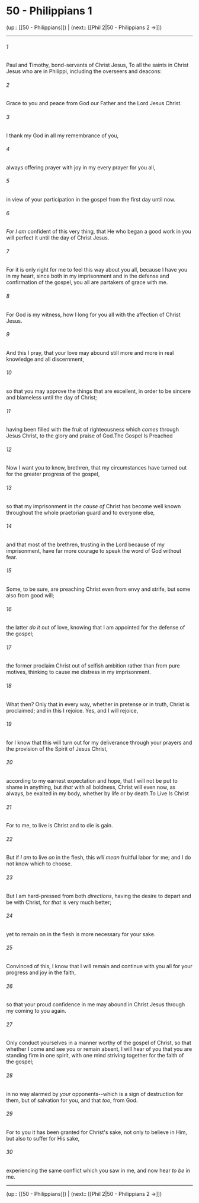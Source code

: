 # 50 - Philippians 1

(up:: [[50 - Philippians]]) | (next:: [[Phil 2|50 - Philippians 2 →]])

***


###### 1 
Paul and Timothy, bond-servants of Christ Jesus, To all the saints in Christ Jesus who are in Philippi, including the overseers and deacons: 

###### 2 
Grace to you and peace from God our Father and the Lord Jesus Christ. 

###### 3 
I thank my God in all my remembrance of you, 

###### 4 
always offering prayer with joy in my every prayer for you all, 

###### 5 
in view of your participation in the gospel from the first day until now. 

###### 6 
_For I am_ confident of this very thing, that He who began a good work in you will perfect it until the day of Christ Jesus. 

###### 7 
For it is only right for me to feel this way about you all, because I have you in my heart, since both in my imprisonment and in the defense and confirmation of the gospel, you all are partakers of grace with me. 

###### 8 
For God is my witness, how I long for you all with the affection of Christ Jesus. 

###### 9 
And this I pray, that your love may abound still more and more in real knowledge and all discernment, 

###### 10 
so that you may approve the things that are excellent, in order to be sincere and blameless until the day of Christ; 

###### 11 
having been filled with the fruit of righteousness which _comes_ through Jesus Christ, to the glory and praise of God.The Gospel Is Preached 

###### 12 
Now I want you to know, brethren, that my circumstances have turned out for the greater progress of the gospel, 

###### 13 
so that my imprisonment in _the cause of_ Christ has become well known throughout the whole praetorian guard and to everyone else, 

###### 14 
and that most of the brethren, trusting in the Lord because of my imprisonment, have far more courage to speak the word of God without fear. 

###### 15 
Some, to be sure, are preaching Christ even from envy and strife, but some also from good will; 

###### 16 
the latter _do it_ out of love, knowing that I am appointed for the defense of the gospel; 

###### 17 
the former proclaim Christ out of selfish ambition rather than from pure motives, thinking to cause me distress in my imprisonment. 

###### 18 
What then? Only that in every way, whether in pretense or in truth, Christ is proclaimed; and in this I rejoice. Yes, and I will rejoice, 

###### 19 
for I know that this will turn out for my deliverance through your prayers and the provision of the Spirit of Jesus Christ, 

###### 20 
according to my earnest expectation and hope, that I will not be put to shame in anything, but _that_ with all boldness, Christ will even now, as always, be exalted in my body, whether by life or by death.To Live Is Christ 

###### 21 
For to me, to live is Christ and to die is gain. 

###### 22 
But if _I am_ to live _on_ in the flesh, this _will mean_ fruitful labor for me; and I do not know which to choose. 

###### 23 
But I am hard-pressed from both _directions_, having the desire to depart and be with Christ, for _that_ is very much better; 

###### 24 
yet to remain on in the flesh is more necessary for your sake. 

###### 25 
Convinced of this, I know that I will remain and continue with you all for your progress and joy in the faith, 

###### 26 
so that your proud confidence in me may abound in Christ Jesus through my coming to you again. 

###### 27 
Only conduct yourselves in a manner worthy of the gospel of Christ, so that whether I come and see you or remain absent, I will hear of you that you are standing firm in one spirit, with one mind striving together for the faith of the gospel; 

###### 28 
in no way alarmed by _your_ opponents--which is a sign of destruction for them, but of salvation for you, and that _too_, from God. 

###### 29 
For to you it has been granted for Christ's sake, not only to believe in Him, but also to suffer for His sake, 

###### 30 
experiencing the same conflict which you saw in me, and now hear _to be_ in me.

***

(up:: [[50 - Philippians]]) | (next:: [[Phil 2|50 - Philippians 2 →]])

